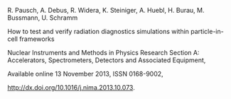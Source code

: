 R. Pausch, A. Debus, R. Widera, K. Steiniger, A. Huebl, H. Burau, M. Bussmann, U. Schramm

How to test and verify radiation diagnostics simulations within particle-in-cell frameworks

Nuclear Instruments and Methods in Physics Research 
Section A: Accelerators, Spectrometers, Detectors and Associated Equipment, 

Available online 13 November 2013, ISSN 0168-9002, 

http://dx.doi.org/10.1016/j.nima.2013.10.073.


